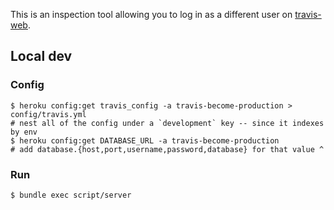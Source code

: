 This is an inspection tool allowing you to log in as a different user on [travis-web](https://github.com/travis-ci/travis-web).

## Local dev

### Config

    $ heroku config:get travis_config -a travis-become-production > config/travis.yml
    # nest all of the config under a `development` key -- since it indexes by env
    $ heroku config:get DATABASE_URL -a travis-become-production
    # add database.{host,port,username,password,database} for that value ^

### Run

    $ bundle exec script/server

